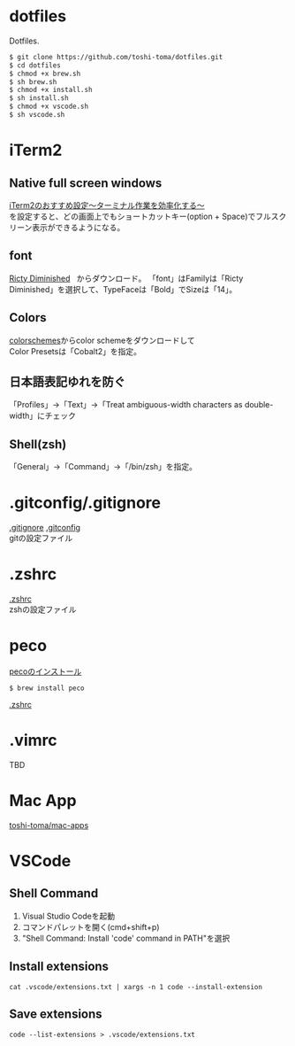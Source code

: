 # dotfiles
Dotfiles.

```bash
$ git clone https://github.com/toshi-toma/dotfiles.git
$ cd dotfiles
$ chmod +x brew.sh
$ sh brew.sh
$ chmod +x install.sh
$ sh install.sh
$ chmod +x vscode.sh
$ sh vscode.sh
```

# iTerm2
## Native full screen windows
[iTerm2のおすすめ設定〜ターミナル作業を効率化する〜](https://qiita.com/ruwatana/items/8d9c174250061721ad11)  
を設定すると、どの画面上でもショートカットキー(option + Space)でフルスクリーン表示ができるようになる。

## font
[Ricty Diminished](http://www.rs.tus.ac.jp/yyusa/ricty_diminished.html)    
からダウンロード。
「font」はFamilyは「Ricty Diminished」を選択して、TypeFaceは「Bold」でSizeは「14」。

## Colors
[colorschemes](http://iterm2colorschemes.com/)からcolor schemeをダウンロードして  
Color Presetsは「Cobalt2」を指定。

## 日本語表記ゆれを防ぐ
「Profiles」→「Text」→「Treat ambiguous-width characters as double-width」にチェック

## Shell(zsh)
「General」→「Command」→「/bin/zsh」を指定。

# .gitconfig/.gitignore
[.gitignore](https://github.com/10shi10ma/dotfiles/blob/master/.gitignore) 
[.gitconfig](https://github.com/10shi10ma/dotfiles/blob/master/.gitconfig)  
gitの設定ファイル

# .zshrc
[.zshrc](https://github.com/10shi10ma/dotfiles/blob/master/.zshrc)  
zshの設定ファイル

# peco
[pecoのインストール](https://qiita.com/tmsanrinsha/items/72cebab6cd448704e366)

```
$ brew install peco
```
[.zshrc](https://github.com/10shi10ma/dotfiles/blob/master/.zshrc)

# .vimrc
TBD

# Mac App
[toshi-toma/mac-apps](https://github.com/toshi-toma/mac-apps/blob/master/README.md)

# VSCode
## Shell Command
1. Visual Studio Codeを起動
2. コマンドパレットを開く(cmd+shift+p)
3. "Shell Command: Install 'code' command in PATH"を選択

## Install extensions

```
cat .vscode/extensions.txt | xargs -n 1 code --install-extension
```

## Save extensions

```
code --list-extensions > .vscode/extensions.txt
```
